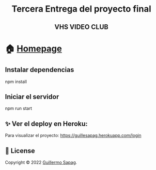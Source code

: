 <h1 align="center">Tercera Entrega del proyecto final</h1>
<h2 align="center">VHS VIDEO CLUB</h2>

# 🏠 [Homepage](https://github.com/Guillesap)

## Instalar dependencias
npm install

## Iniciar el servidor
npm run start

## ✨ Ver el deploy en Heroku:
Para visualizar el proyecto:
https://guillesapag.herokuapp.com/login


## 📝 License

Copyright © 2022 [Guillermo Sapag](https://vhsvideoclub.netlify.app/).
